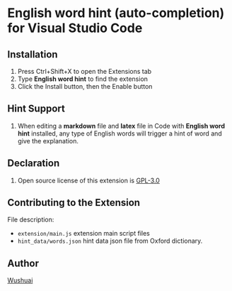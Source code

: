 # English word hint (auto-completion) for Visual Studio Code


## Installation

1. Press Ctrl+Shift+X to open the Extensions tab
2. Type **English word hint** to find the extension
3. Click the Install button, then the Enable button

## Hint Support

1. When editing a **markdown** file and **latex** file in Code with **English word hint** installed, any type of English words will trigger a hint of word and give the explanation.


## Declaration

1. Open source license of this extension is [GPL-3.0](LICENSE)

## Contributing to the Extension

File description:

- `extension/main.js` extension main script files
- `hint_data/words.json` hint data json file from Oxford dictionary.

## Author

[Wushuai](https://github.com/wushuaibuaa)
